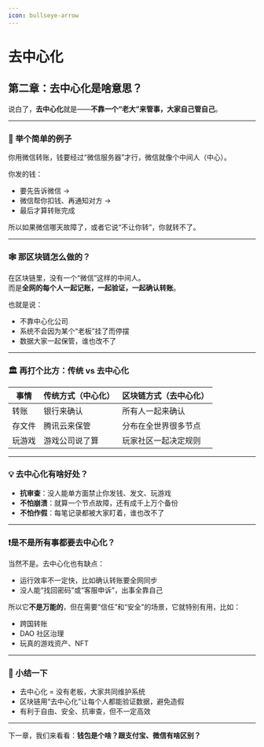 ```yaml
---
icon: bullseye-arrow
---
```


# 去中心化

## 第二章：去中心化是啥意思？

说白了，**去中心化**就是——**不靠一个“老大”来管事，大家自己管自己**。

***

### 🤔 举个简单的例子

你用微信转账，钱要经过“微信服务器”才行，微信就像个中间人（中心）。

你发的钱：

* 要先告诉微信 →
* 微信帮你扣钱、再通知对方 →
* 最后才算转账完成

所以如果微信哪天故障了，或者它说“不让你转”，你就转不了。

***

### 🕸️ 那区块链怎么做的？

在区块链里，没有一个“微信”这样的中间人。\
而是**全网的每个人一起记账，一起验证，一起确认转账**。

也就是说：

* 不靠中心化公司
* 系统不会因为某个“老板”挂了而停摆
* 数据大家一起保管，谁也改不了

***

### 🏛️ 再打个比方：传统 vs 去中心化

| 事情  | 传统方式（中心化） | 区块链方式（去中心化） |
| --- | --------- | ----------- |
| 转账  | 银行来确认     | 所有人一起来确认    |
| 存文件 | 腾讯云来保管    | 分布在全世界很多节点  |
| 玩游戏 | 游戏公司说了算   | 玩家社区一起决定规则  |

***

### 💡 去中心化有啥好处？

* **抗审查**：没人能单方面禁止你发钱、发文、玩游戏
* **不怕崩溃**：就算一个节点故障，还有成千上万个备份
* **不怕作假**：每笔记录都被大家盯着，谁也改不了

***

### ❗是不是所有事都要去中心化？

当然不是。去中心化也有缺点：

* 运行效率不一定快，比如确认转账要全网同步
* 没人能“找回密码”或“客服申诉”，出事全靠自己

所以它**不是万能的**，但在需要“信任”和“安全”的场景，它就特别有用，比如：

* 跨国转账
* DAO 社区治理
* 玩真的游戏资产、NFT

***

### 🧠 小结一下

* 去中心化 = 没有老板，大家共同维护系统
* 区块链用“去中心化”让每个人都能验证数据，避免造假
* 有利于自由、安全、抗审查，但不一定高效

***

下一章，我们来看看：**钱包是个啥？跟支付宝、微信有啥区别？**
